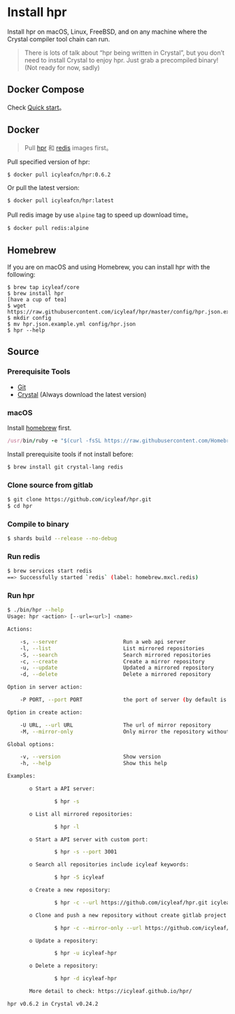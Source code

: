 # Install hpr

Install hpr on macOS, Linux, FreeBSD, and on any machine where the Crystal compiler tool chain can run.

> There is lots of talk about “hpr being written in Crystal”, but you don’t need to install Crystal to enjoy hpr. Just grab a precompiled binary! (Not ready for now, sadly)

## Docker Compose

Check [Quick start](/en/quickstart.md)。

## Docker

> Pull [hpr](https://hub.docker.com/r/icyleafcn/hpr) 和 [redis](https://hub.docker.com/_/redis) images first。

Pull specified version of hpr:

```bash
$ docker pull icyleafcn/hpr:0.6.2
```

Or pull the latest version:

```bash
$ docker pull icyleafcn/hpr:latest
```

Pull redis image by use `alpine` tag to speed up download time。

```bash
$ docker pull redis:alpine
```

## Homebrew

If you are on macOS and using Homebrew, you can install hpr with the following:

```
$ brew tap icyleaf/core
$ brew install hpr
[have a cup of tea]
$ wget https://raw.githubusercontent.com/icyleaf/hpr/master/config/hpr.json.example.yml
$ mkdir config
$ mv hpr.json.example.yml config/hpr.json
$ hpr --help
```

## Source

### Prerequisite Tools

- [Git](https://git-scm.com/)
- [Crystal](https://github.com/crystal-lang/crystal) (Always download the latest version)

### macOS

Install [homebrew](http://brew.sh/) first.

```ruby
/usr/bin/ruby -e "$(curl -fsSL https://raw.githubusercontent.com/Homebrew/install/master/install)"
```

Install prerequisite tools if not install before:

```bash
$ brew install git crystal-lang redis
```

### Clone source from gitlab

```bash
$ git clone https://github.com/icyleaf/hpr.git
$ cd hpr
```

### Compile to binary

```bash
$ shards build --release --no-debug
```

### Run redis

```bash
$ brew services start redis
==> Successfully started `redis` (label: homebrew.mxcl.redis)
```

### Run hpr

```bash
$ ./bin/hpr --help
Usage: hpr <action> [--url=<url>] <name>

Actions:

    -s, --server                     Run a web api server
    -l, --list                       List mirrored repositories
    -S, --search                     Search mirrored repositories
    -c, --create                     Create a mirror repository
    -u, --update                     Updated a mirrored repository
    -d, --delete                     Delete a mirrored repository

Option in server action:

    -P PORT, --port PORT             the port of server (by default is 8848)

Option in create action:

    -U URL, --url URL                The url of mirror repository
    -M, --mirror-only                Only mirror the repository without clone in create action

Global options:

    -v, --version                    Show version
    -h, --help                       Show this help

Examples:

       o Start a API server:

               $ hpr -s

       o List all mirrored repositories:

               $ hpr -l

       o Start a API server with custom port:

               $ hpr -s --port 3001

       o Search all repositories include icyleaf keywords:

               $ hpr -S icyleaf

       o Create a new repository:

               $ hpr -c --url https://github.com/icyleaf/hpr.git icyleaf-hpr

       o Clone and push a new repository without create gitlab project:

               $ hpr -c --mirror-only --url https://github.com/icyleaf/hpr.git icyleaf-hpr

       o Update a repository:

               $ hpr -u icyleaf-hpr

       o Delete a repository:

               $ hpr -d icyleaf-hpr

       More detail to check: https://icyleaf.github.io/hpr/

hpr v0.6.2 in Crystal v0.24.2
```

